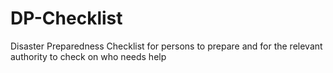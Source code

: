 # DP-Checklist
Disaster Preparedness Checklist for persons to prepare and for the relevant authority to check on who needs help
